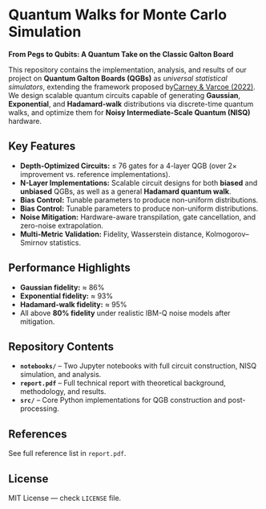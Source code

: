 # Quantum Walks for Monte Carlo Simulation

**From Pegs to Qubits: A Quantum Take on the Classic Galton Board**

This repository contains the implementation, analysis, and results of our project on **Quantum Galton Boards (QGBs)** as *universal statistical simulators*, extending the framework proposed by[Carney & Varcoe (2022)](https://arxiv.org/abs/2202.01735). We design scalable quantum circuits capable of generating **Gaussian**, **Exponential**, and **Hadamard-walk** distributions via discrete-time quantum walks, and optimize them for **Noisy Intermediate-Scale Quantum (NISQ)** hardware.

## Key Features
- **Depth-Optimized Circuits:** ≤ 76 gates for a 4-layer QGB (over 2× improvement vs. reference implementations).
- **N-Layer Implementations:** Scalable circuit designs for both **biased** and **unbiased** QGBs, as well as a general **Hadamard quantum walk**.  
- **Bias Control:** Tunable parameters to produce non-uniform distributions.   
- **Bias Control:** Tunable parameters to produce non-uniform distributions.  
- **Noise Mitigation:** Hardware-aware transpilation, gate cancellation, and zero-noise extrapolation.  
- **Multi-Metric Validation:** Fidelity, Wasserstein distance, Kolmogorov–Smirnov statistics.

## Performance Highlights
- **Gaussian fidelity:** ≈ 86%  
- **Exponential fidelity:** ≈ 93%  
- **Hadamard-walk fidelity:** ≈ 95%  
- All above **80% fidelity** under realistic IBM-Q noise models after mitigation.

## Repository Contents
- **`notebooks/`** – Two Jupyter notebooks with full circuit construction, NISQ simulation, and analysis.  
- **`report.pdf`** – Full technical report with theoretical background, methodology, and results.  
- **`src/`** – Core Python implementations for QGB construction and post-processing.

## References
See full reference list in `report.pdf`.

## License
MIT License — check `LICENSE` file.
